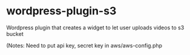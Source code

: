 wordpress-plugin-s3
===================

Wordpress plugin that creates a widget to let user uploads videos to s3 bucket

(Notes: Need to put api key, secret key in aws/aws-config.php
